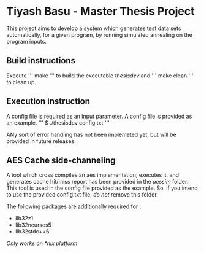 # Tiyash Basu - Master Thesis Project

This project aims to develop a system which generates test data sets automatically, for a given program, by running simulated annealing on the program inputs.


## Build instructions

Execute
'''
make
'''
to build the executable *thesisdev* and
'''
make clean
'''
to clean up.


## Execution instruction

A config file is required as an input parameter. A config file is provided as an example.
'''
$ ./thesisdev config.txt
'''

ANy sort of error handling has not been implemeted yet, but will be provided in future releases.

## AES Cache side-channeling

A tool which cross compiles an aes implementation, executes it, and generates cache hit/miss report has been provided in the *aessim* folder. This tool is used in the config file provided as the example. So, if you intend to use the provided config.txt file, *do not* remove this folder.

The following packages are additionally required for :
* lib32z1
* lib32ncurses5
* lib32stdc++6



*_Only works on *nix platform_*
